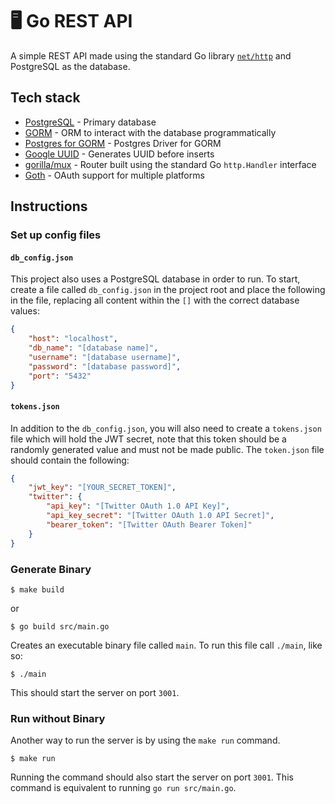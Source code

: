 # 🖥 Go REST API

A simple REST API made using the standard Go library [`net/http`](https://pkg.go.dev/net/http) and PostgreSQL as the database. 

## Tech stack
- [PostgreSQL](https://www.postgresql.org/) - Primary database
- [GORM](https://gorm.io) - ORM to interact with the database programmatically
- [Postgres for GORM](https://github.com/go-gorm/postgres) - Postgres Driver for GORM
- [Google UUID](https://pkg.go.dev/github.com/google/uuid@v1.3.0) - Generates UUID before inserts
- [gorilla/mux](https://github.com/gorilla/mux) - Router built using the standard Go `http.Handler` interface
- [Goth](https://github.com/markbates/goth) - OAuth support for multiple platforms

## Instructions

### Set up config files

#### `db_config.json`
This project also uses a PostgreSQL database in order to run. To start, create a file called `db_config.json` in the project root and place the following in the file, replacing all content within the `[]` with the correct database values:

```json
{
    "host": "localhost",
    "db_name": "[database name]",
    "username": "[database username]",
    "password": "[database password]",
    "port": "5432"
}
```

#### `tokens.json`

In addition to the `db_config.json`, you will also need to create a `tokens.json` file which will hold the JWT secret, note that this token should be a randomly generated value and must not be made public. The `token.json` file should contain the following:
```json
{
    "jwt_key": "[YOUR_SECRET_TOKEN]",
    "twitter": {
        "api_key": "[Twitter OAuth 1.0 API Key]",
        "api_key_secret": "[Twitter OAuth 1.0 API Secret]",
        "bearer_token": "[Twitter OAuth Bearer Token]"
    }
}
```

### Generate Binary

```
$ make build
```

or 

```
$ go build src/main.go
```

Creates an executable binary file called `main`. To run this file call `./main`, like so:

```
$ ./main
```

This should start the server on port `3001`.

### Run without Binary

Another way to run the server is by using the `make run` command.

```
$ make run
```

Running the command should also start the server on port `3001`. This command is equivalent to running `go run src/main.go`.
